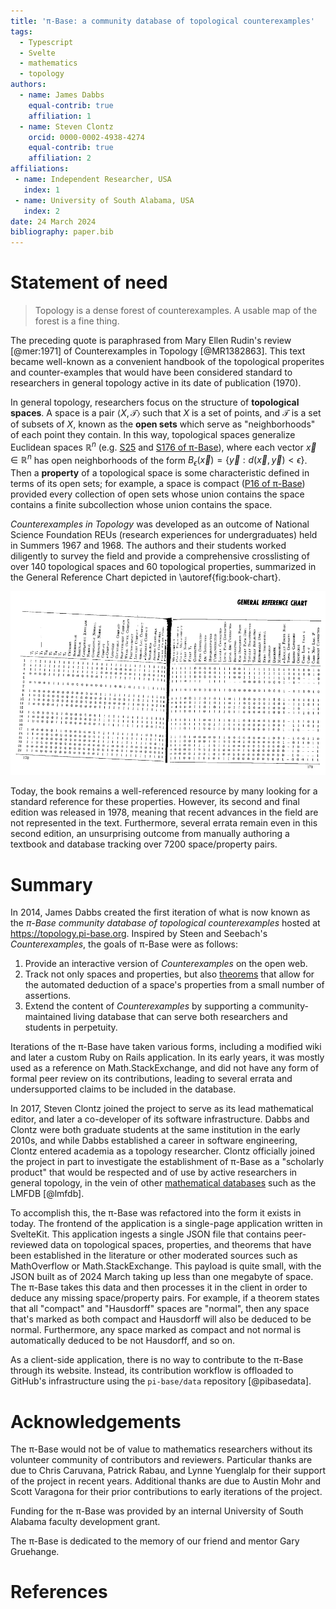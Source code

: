 ```yaml
---
title: 'π-Base: a community database of topological counterexamples'
tags:
  - Typescript
  - Svelte
  - mathematics
  - topology
authors:
  - name: James Dabbs
    equal-contrib: true
    affiliation: 1
  - name: Steven Clontz
    orcid: 0000-0002-4938-4274
    equal-contrib: true
    affiliation: 2
affiliations:
 - name: Independent Researcher, USA
   index: 1
 - name: University of South Alabama, USA
   index: 2
date: 24 March 2024
bibliography: paper.bib
---
```


# Statement of need

> Topology is a dense forest of counterexamples. A usable map of the forest is a fine thing.

The preceding quote is paraphrased from Mary Ellen Rudin's review
[@mer:1971] of Counterexamples in Topology [@MR1382863]. This text
became well-known as a convenient handbook of the topological properites
and counter-examples that would have been considered standard to
researchers in general topology active in its date
of publication (1970).

In general topology, researchers focus on the structure of **topological
spaces**. A space is a pair $\langle X,\mathcal T\rangle$ such that
$X$ is a set of points, and $\mathcal T$ is a set of subsets of $X$,
known as the **open sets** which serve as "neighborhoods" of each
point they contain. In this way, topological spaces generalize
Euclidean spaces $\mathbb R^n$ (e.g. 
[S25](https://topology.pi-base.org/spaces/S000025) and 
[S176 of π-Base](https://topology.pi-base.org/spaces/S000176)), 
where each vector
$\vec x\in\mathbb R^n$ has open neighborhoods of the form
$B_\epsilon(\vec x)=\{\vec y:d(\vec x,\vec y)< \epsilon\}$. Then
a **property** of a topological space is some characteristic defined
in terms of its open sets; for example, a space is compact
([P16 of π-Base](https://topology.pi-base.org/properties/P000016))
provided every collection of open sets whose union contains the space
contains a finite subcollection whose union contains the space.

*Counterexamples in Topology* was developed as an outcome of
National Science Foundation REUs (research experiences for undergraduates)
held in Summers 1967 and 1968. The authors and their students worked
diligently to survey the field and provide a comprehensive crosslisting
of over 140 topological spaces and 60 topological properties, summarized
in the General Reference Chart depicted in \autoref{fig:book-chart}.

![Steen and Seebach's print database of topological spaces and properties.\label{fig:book-chart}](book-chart.png)

Today, the book remains a well-referenced resource by many looking
for a standard reference for these properties. However, its second
and final edition was released in 1978, meaning that recent advances
in the field are not represented in the text. Furthermore, several
errata remain even in this second edition, an unsurprising outcome from 
manually authoring a textbook and database tracking over 7200
space/property pairs.

# Summary

In 2014, James Dabbs created the first iteration of what is now
known as the *π-Base community database of topological counterexamples*
hosted at <https://topology.pi-base.org>. Inspired by Steen and Seebach's
*Counterexamples*, the goals of π-Base were as follows:

1. Provide an interactive version of *Counterexamples* on
the open web.
2. Track not only spaces and properties, but also
[theorems](https://topology.pi-base.org/theorems) that
allow for the automated deduction of a space's properties from
a small number of assertions.
3. Extend the content of *Counterexamples* by supporting a 
community-maintained living database that can
serve both researchers and students in perpetuity.

Iterations of the π-Base have taken various forms, including
a modified wiki and later a custom Ruby on Rails application.
In its early years, it was mostly used as a reference on
Math.StackExchange, and did not have any form of formal peer review
on its contributions, leading to several errata and undersupported
claims to be included in the database.

In 2017, Steven Clontz joined the project to serve as its
lead mathematical editor, and later a co-developer of its
software infrastructure. Dabbs and Clontz were both graduate
students at the same institution in the early 2010s,
and while Dabbs established a career in software
engineering, Clontz entered academia as a topology researcher.
Clontz officially joined the project in part to investigate
the establishment of π-Base as a "scholarly product" that would
be respected and of use by active researchers in general topology,
in the vein of other [mathematical databases](https://mathbases.org/)
such as the LMFDB [@lmfdb].

To accomplish this, the π-Base was refactored into the form it exists
in today. The frontend of the application is a single-page application
written in SvelteKit. This application ingests a single JSON file that
contains peer-reviewed data on topological spaces, properties, and
theorems that have been established in the literature or other moderated
sources such as MathOverflow or Math.StackExchange. This payload is
quite small, with the JSON built as of 2024 March taking up less than
one megabyte of space. The π-Base takes this data and then processes
it in the client in order to deduce any missing space/property pairs.
For example, if a theorem states that all "compact" and "Hausdorff" spaces
are "normal", then any space that's marked as both compact and Hausdorff
will also be deduced to be normal. Furthermore, any space marked as
compact and not normal is automatically deduced to be not Hausdorff,
and so on.

As a client-side application, there is no way to contribute to the
π-Base through its website. Instead, its contribution workflow is
offloaded to GitHub's infrastructure using the `pi-base/data`
repository [@pibasedata].

<!-- # Citations

Citations to entries in paper.bib should be in
[rMarkdown](http://rmarkdown.rstudio.com/authoring_bibliographies_and_citations.html)
format.

If you want to cite a software repository URL (e.g. something on GitHub without a preferred
citation) then you can do it with the example BibTeX entry below for @fidgit.

For a quick reference, the following citation commands can be used:
- `@author:2001`  ->  "Author et al. (2001)"
- `[@author:2001]` -> "(Author et al., 2001)"
- `[@author1:2001; @author2:2001]` -> "(Author1 et al., 2001; Author2 et al., 2002)"

# Figures

Figures can be included like this:
![Caption for example figure.\label{fig:example}](figure.png)
and referenced from text using \autoref{fig:example}.

Figure sizes can be customized by adding an optional second parameter:
![Caption for example figure.](figure.png){ width=20% } -->

# Acknowledgements

The π-Base would not be of value to mathematics researchers without its
volunteer community of contributors and reviewers. Particular thanks
are due to Chris Caruvana, Patrick Rabau, and Lynne Yuenglalp for their
support of the project in recent years. Additional thanks are due to
Austin Mohr and Scott Varagona for their prior contributions to early
iterations of the project.

Funding for the π-Base was provided by an internal University of South
Alabama faculty development grant.

The π-Base is dedicated to the memory of our friend and mentor
Gary Gruehange.


# References